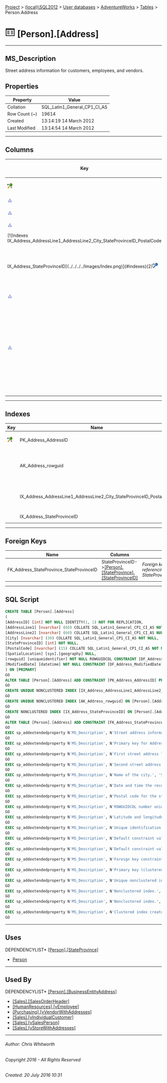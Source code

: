 #### 

[Project](../../../../index.md) > [(local)\\SQL2012](../../../index.md) > [User databases](../../index.md) > [AdventureWorks](../index.md) > [Tables](Tables.md) > Person.Address

# ![Tables](../../../../Images/Table32.png) [Person].[Address]

---

## <a name="#description"></a>MS_Description

Street address information for customers, employees, and vendors.

## <a name="#properties"></a>Properties

| Property | Value |
|---|---|
| Collation | SQL_Latin1_General_CP1_CI_AS |
| Row Count (~) | 19614 |
| Created | 13:14:19 14 March 2012 |
| Last Modified | 13:14:54 14 March 2012 |


---

## <a name="#columns"></a>Columns

| Key | Name | Data Type | Max Length (Bytes) | Allow Nulls | Identity | Identity Replication | Default | Description |
|---|---|---|---|---|---|---|---|---|
| [![Cluster Primary Key PK_Address_AddressID: AddressID](../../../../Images/pkcluster.png)](#indexes) | AddressID | int | 4 | NO | 1 - 1 | NO |  | _Primary key for Address records._ |
| [![Indexes IX_Address_AddressLine1_AddressLine2_City_StateProvinceID_PostalCode](../../../../Images/Index.png)](#indexes) | AddressLine1 | nvarchar(60) | 120 | NO |  |  |  | _First street address line._ |
| [![Indexes IX_Address_AddressLine1_AddressLine2_City_StateProvinceID_PostalCode](../../../../Images/Index.png)](#indexes) | AddressLine2 | nvarchar(60) | 120 | YES |  |  |  | _Second street address line._ |
| [![Indexes IX_Address_AddressLine1_AddressLine2_City_StateProvinceID_PostalCode](../../../../Images/Index.png)](#indexes) | City | nvarchar(30) | 60 | NO |  |  |  | _Name of the city._ |
| [![Indexes IX_Address_AddressLine1_AddressLine2_City_StateProvinceID_PostalCode
IX_Address_StateProvinceID](../../../../Images/Index.png)](#indexes)(2)[![Foreign Keys FK_Address_StateProvince_StateProvinceID: [Person].[StateProvince].StateProvinceID](../../../../Images/fk.png)](#foreignkeys) | StateProvinceID | int | 4 | NO |  |  |  | _Unique identification number for the state or province. Foreign key to StateProvince table._ |
| [![Indexes IX_Address_AddressLine1_AddressLine2_City_StateProvinceID_PostalCode](../../../../Images/Index.png)](#indexes) | PostalCode | nvarchar(15) | 30 | NO |  |  |  | _Postal code for the street address._ |
|  | SpatialLocation | geography | max | YES |  |  |  | _Latitude and longitude of this address._ |
| [![Indexes AK_Address_rowguid](../../../../Images/Index.png)](#indexes) | rowguid | uniqueidentifier | 16 | NO |  |  | (newid()) | _ROWGUIDCOL number uniquely identifying the record. Used to support a merge replication sample._ |
|  | ModifiedDate | datetime | 8 | NO |  |  | (getdate()) | _Date and time the record was last updated._ |


---

## <a name="#indexes"></a>Indexes

| Key | Name | Key Columns | Unique | Description |
|---|---|---|---|---|
| [![Cluster Primary Key PK_Address_AddressID: AddressID](../../../../Images/pkcluster.png)](#indexes) | PK_Address_AddressID | AddressID | YES | _Primary key (clustered) constraint_ |
|  | AK_Address_rowguid | rowguid | YES | _Unique nonclustered index. Used to support replication samples._ |
|  | IX_Address_AddressLine1_AddressLine2_City_StateProvinceID_PostalCode | AddressLine1, AddressLine2, City, StateProvinceID, PostalCode | YES | _Nonclustered index._ |
|  | IX_Address_StateProvinceID | StateProvinceID |  | _Nonclustered index._ |


---

## <a name="#foreignkeys"></a>Foreign Keys

| Name | Columns | Description |
|---|---|---|
| FK_Address_StateProvince_StateProvinceID | StateProvinceID->[[Person].[StateProvince].[StateProvinceID]](StateProvince.md) | _Foreign key constraint referencing StateProvince.StateProvinceID._ |


---

## <a name="#sqlscript"></a>SQL Script

```sql
CREATE TABLE [Person].[Address]
(
[AddressID] [int] NOT NULL IDENTITY(1, 1) NOT FOR REPLICATION,
[AddressLine1] [nvarchar] (60) COLLATE SQL_Latin1_General_CP1_CI_AS NOT NULL,
[AddressLine2] [nvarchar] (60) COLLATE SQL_Latin1_General_CP1_CI_AS NULL,
[City] [nvarchar] (30) COLLATE SQL_Latin1_General_CP1_CI_AS NOT NULL,
[StateProvinceID] [int] NOT NULL,
[PostalCode] [nvarchar] (15) COLLATE SQL_Latin1_General_CP1_CI_AS NOT NULL,
[SpatialLocation] [sys].[geography] NULL,
[rowguid] [uniqueidentifier] NOT NULL ROWGUIDCOL CONSTRAINT [DF_Address_rowguid] DEFAULT (newid()),
[ModifiedDate] [datetime] NOT NULL CONSTRAINT [DF_Address_ModifiedDate] DEFAULT (getdate())
) ON [PRIMARY]
GO
ALTER TABLE [Person].[Address] ADD CONSTRAINT [PK_Address_AddressID] PRIMARY KEY CLUSTERED  ([AddressID]) ON [PRIMARY]
GO
CREATE UNIQUE NONCLUSTERED INDEX [IX_Address_AddressLine1_AddressLine2_City_StateProvinceID_PostalCode] ON [Person].[Address] ([AddressLine1], [AddressLine2], [City], [StateProvinceID], [PostalCode]) ON [PRIMARY]
GO
CREATE UNIQUE NONCLUSTERED INDEX [AK_Address_rowguid] ON [Person].[Address] ([rowguid]) ON [PRIMARY]
GO
CREATE NONCLUSTERED INDEX [IX_Address_StateProvinceID] ON [Person].[Address] ([StateProvinceID]) ON [PRIMARY]
GO
ALTER TABLE [Person].[Address] ADD CONSTRAINT [FK_Address_StateProvince_StateProvinceID] FOREIGN KEY ([StateProvinceID]) REFERENCES [Person].[StateProvince] ([StateProvinceID])
GO
EXEC sp_addextendedproperty N'MS_Description', N'Street address information for customers, employees, and vendors.', 'SCHEMA', N'Person', 'TABLE', N'Address', NULL, NULL
GO
EXEC sp_addextendedproperty N'MS_Description', N'Primary key for Address records.', 'SCHEMA', N'Person', 'TABLE', N'Address', 'COLUMN', N'AddressID'
GO
EXEC sp_addextendedproperty N'MS_Description', N'First street address line.', 'SCHEMA', N'Person', 'TABLE', N'Address', 'COLUMN', N'AddressLine1'
GO
EXEC sp_addextendedproperty N'MS_Description', N'Second street address line.', 'SCHEMA', N'Person', 'TABLE', N'Address', 'COLUMN', N'AddressLine2'
GO
EXEC sp_addextendedproperty N'MS_Description', N'Name of the city.', 'SCHEMA', N'Person', 'TABLE', N'Address', 'COLUMN', N'City'
GO
EXEC sp_addextendedproperty N'MS_Description', N'Date and time the record was last updated.', 'SCHEMA', N'Person', 'TABLE', N'Address', 'COLUMN', N'ModifiedDate'
GO
EXEC sp_addextendedproperty N'MS_Description', N'Postal code for the street address.', 'SCHEMA', N'Person', 'TABLE', N'Address', 'COLUMN', N'PostalCode'
GO
EXEC sp_addextendedproperty N'MS_Description', N'ROWGUIDCOL number uniquely identifying the record. Used to support a merge replication sample.', 'SCHEMA', N'Person', 'TABLE', N'Address', 'COLUMN', N'rowguid'
GO
EXEC sp_addextendedproperty N'MS_Description', N'Latitude and longitude of this address.', 'SCHEMA', N'Person', 'TABLE', N'Address', 'COLUMN', N'SpatialLocation'
GO
EXEC sp_addextendedproperty N'MS_Description', N'Unique identification number for the state or province. Foreign key to StateProvince table.', 'SCHEMA', N'Person', 'TABLE', N'Address', 'COLUMN', N'StateProvinceID'
GO
EXEC sp_addextendedproperty N'MS_Description', N'Default constraint value of GETDATE()', 'SCHEMA', N'Person', 'TABLE', N'Address', 'CONSTRAINT', N'DF_Address_ModifiedDate'
GO
EXEC sp_addextendedproperty N'MS_Description', N'Default constraint value of NEWID()', 'SCHEMA', N'Person', 'TABLE', N'Address', 'CONSTRAINT', N'DF_Address_rowguid'
GO
EXEC sp_addextendedproperty N'MS_Description', N'Foreign key constraint referencing StateProvince.StateProvinceID.', 'SCHEMA', N'Person', 'TABLE', N'Address', 'CONSTRAINT', N'FK_Address_StateProvince_StateProvinceID'
GO
EXEC sp_addextendedproperty N'MS_Description', N'Primary key (clustered) constraint', 'SCHEMA', N'Person', 'TABLE', N'Address', 'CONSTRAINT', N'PK_Address_AddressID'
GO
EXEC sp_addextendedproperty N'MS_Description', N'Unique nonclustered index. Used to support replication samples.', 'SCHEMA', N'Person', 'TABLE', N'Address', 'INDEX', N'AK_Address_rowguid'
GO
EXEC sp_addextendedproperty N'MS_Description', N'Nonclustered index.', 'SCHEMA', N'Person', 'TABLE', N'Address', 'INDEX', N'IX_Address_AddressLine1_AddressLine2_City_StateProvinceID_PostalCode'
GO
EXEC sp_addextendedproperty N'MS_Description', N'Nonclustered index.', 'SCHEMA', N'Person', 'TABLE', N'Address', 'INDEX', N'IX_Address_StateProvinceID'
GO
EXEC sp_addextendedproperty N'MS_Description', N'Clustered index created by a primary key constraint.', 'SCHEMA', N'Person', 'TABLE', N'Address', 'INDEX', N'PK_Address_AddressID'
GO

```


---

## <a name="#uses"></a>Uses

DEPENDENCYLIST* [[Person].[StateProvince]](StateProvince.md)
* [Person](../Security/Schemas/Person.md)


---

## <a name="#usedby"></a>Used By

DEPENDENCYLIST* [[Person].[BusinessEntityAddress]](BusinessEntityAddress.md)
* [[Sales].[SalesOrderHeader]](SalesOrderHeader.md)
* [[HumanResources].[vEmployee]](../Views/vEmployee.md)
* [[Purchasing].[vVendorWithAddresses]](../Views/vVendorWithAddresses.md)
* [[Sales].[vIndividualCustomer]](../Views/vIndividualCustomer.md)
* [[Sales].[vSalesPerson]](../Views/vSalesPerson.md)
* [[Sales].[vStoreWithAddresses]](../Views/vStoreWithAddresses.md)


---

###### Author:  Chris Whitworth

###### Copyright 2016 - All Rights Reserved

###### Created: 20 July 2016 10:31

